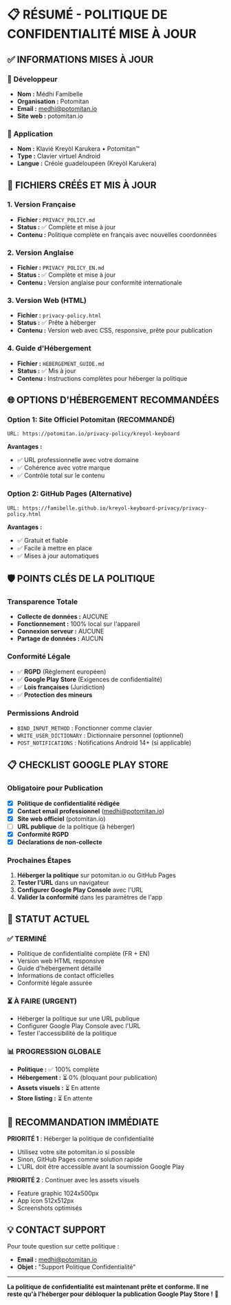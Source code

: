 # 📋 RÉSUMÉ - POLITIQUE DE CONFIDENTIALITÉ MISE À JOUR

## ✅ **INFORMATIONS MISES À JOUR**

### 👤 **Développeur**
- **Nom :** Médhi Famibelle
- **Organisation :** Potomitan
- **Email :** medhi@potomitan.io
- **Site web :** potomitan.io

### 📱 **Application**
- **Nom :** Klavié Kreyòl Karukera • Potomitan™
- **Type :** Clavier virtuel Android
- **Langue :** Créole guadeloupéen (Kreyòl Karukera)

## 📄 **FICHIERS CRÉÉS ET MIS À JOUR**

### 1. Version Française
- **Fichier :** `PRIVACY_POLICY.md`
- **Status :** ✅ Complète et mise à jour
- **Contenu :** Politique complète en français avec nouvelles coordonnées

### 2. Version Anglaise
- **Fichier :** `PRIVACY_POLICY_EN.md`
- **Status :** ✅ Complète et mise à jour
- **Contenu :** Version anglaise pour conformité internationale

### 3. Version Web (HTML)
- **Fichier :** `privacy-policy.html`
- **Status :** ✅ Prête à héberger
- **Contenu :** Version web avec CSS, responsive, prête pour publication

### 4. Guide d'Hébergement
- **Fichier :** `HEBERGEMENT_GUIDE.md`
- **Status :** ✅ Mis à jour
- **Contenu :** Instructions complètes pour héberger la politique

## 🌐 **OPTIONS D'HÉBERGEMENT RECOMMANDÉES**

### Option 1: Site Officiel Potomitan (RECOMMANDÉ)
```
URL: https://potomitan.io/privacy-policy/kreyol-keyboard
```
**Avantages :**
- ✅ URL professionnelle avec votre domaine
- ✅ Cohérence avec votre marque
- ✅ Contrôle total sur le contenu

### Option 2: GitHub Pages (Alternative)
```
URL: https://famibelle.github.io/kreyol-keyboard-privacy/privacy-policy.html
```
**Avantages :**
- ✅ Gratuit et fiable
- ✅ Facile à mettre en place
- ✅ Mises à jour automatiques

## 🛡️ **POINTS CLÉS DE LA POLITIQUE**

### Transparence Totale
- **Collecte de données :** AUCUNE
- **Fonctionnement :** 100% local sur l'appareil
- **Connexion serveur :** AUCUNE
- **Partage de données :** AUCUN

### Conformité Légale
- ✅ **RGPD** (Règlement européen)
- ✅ **Google Play Store** (Exigences de confidentialité)
- ✅ **Lois françaises** (Juridiction)
- ✅ **Protection des mineurs**

### Permissions Android
- `BIND_INPUT_METHOD` : Fonctionner comme clavier
- `WRITE_USER_DICTIONARY` : Dictionnaire personnel (optionnel)
- `POST_NOTIFICATIONS` : Notifications Android 14+ (si applicable)

## 📋 **CHECKLIST GOOGLE PLAY STORE**

### Obligatoire pour Publication
- [x] **Politique de confidentialité rédigée**
- [x] **Contact email professionnel** (medhi@potomitan.io)
- [x] **Site web officiel** (potomitan.io)
- [ ] **URL publique** de la politique (à héberger)
- [x] **Conformité RGPD**
- [x] **Déclarations de non-collecte**

### Prochaines Étapes
1. **Héberger la politique** sur potomitan.io ou GitHub Pages
2. **Tester l'URL** dans un navigateur
3. **Configurer Google Play Console** avec l'URL
4. **Valider la conformité** dans les paramètres de l'app

## 🎯 **STATUT ACTUEL**

### ✅ TERMINÉ
- Politique de confidentialité complète (FR + EN)
- Version web HTML responsive
- Guide d'hébergement détaillé
- Informations de contact officielles
- Conformité légale assurée

### ⏳ À FAIRE (URGENT)
- Héberger la politique sur une URL publique
- Configurer Google Play Console avec l'URL
- Tester l'accessibilité de la politique

### 📊 PROGRESSION GLOBALE
- **Politique :** ✅ 100% complète
- **Hébergement :** ⏳ 0% (bloquant pour publication)
- **Assets visuels :** ⏳ En attente
- **Store listing :** ⏳ En attente

## 🚀 **RECOMMANDATION IMMÉDIATE**

**PRIORITÉ 1** : Héberger la politique de confidentialité
- Utilisez votre site potomitan.io si possible
- Sinon, GitHub Pages comme solution rapide
- L'URL doit être accessible avant la soumission Google Play

**PRIORITÉ 2** : Continuer avec les assets visuels
- Feature graphic 1024x500px
- App icon 512x512px
- Screenshots optimisés

## 💡 **CONTACT SUPPORT**

Pour toute question sur cette politique :
- **Email :** medhi@potomitan.io
- **Objet :** "Support Politique Confidentialité"

---

**La politique de confidentialité est maintenant prête et conforme. Il ne reste qu'à l'héberger pour débloquer la publication Google Play Store !** 🎉